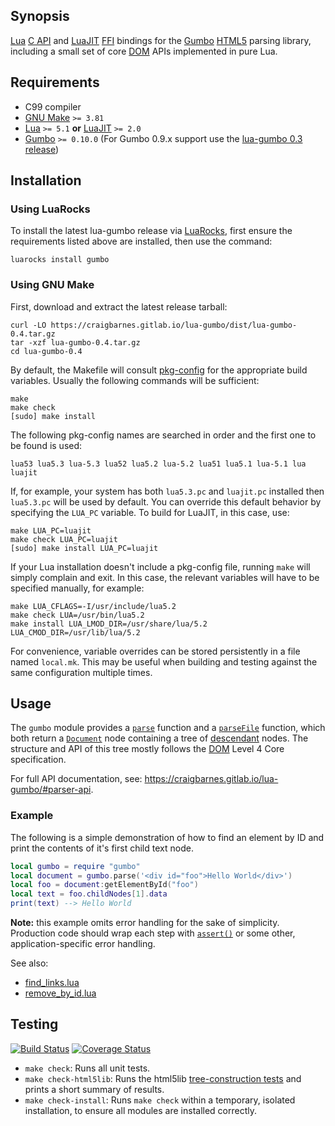 Synopsis
--------

[Lua][] [C API] and [LuaJIT][] [FFI] bindings for the [Gumbo][] [HTML5]
parsing library, including a small set of core [DOM] APIs implemented in
pure Lua.

Requirements
------------

* C99 compiler
* [GNU Make] `>= 3.81`
* [Lua] `>= 5.1` **or** [LuaJIT] `>= 2.0`
* [Gumbo] `>= 0.10.0` (For Gumbo 0.9.x support use the [lua-gumbo 0.3 release])

Installation
------------

### Using LuaRocks

To install the latest lua-gumbo release via [LuaRocks], first ensure
the requirements listed above are installed, then use the command:

    luarocks install gumbo

### Using GNU Make

First, download and extract the latest release tarball:

    curl -LO https://craigbarnes.gitlab.io/lua-gumbo/dist/lua-gumbo-0.4.tar.gz
    tar -xzf lua-gumbo-0.4.tar.gz
    cd lua-gumbo-0.4

By default, the Makefile will consult [pkg-config] for the appropriate
build variables. Usually the following commands will be sufficient:

    make
    make check
    [sudo] make install

The following pkg-config names are searched in order and the first one
to be found is used:

    lua53 lua5.3 lua-5.3 lua52 lua5.2 lua-5.2 lua51 lua5.1 lua-5.1 lua luajit

If, for example, your system has both `lua5.3.pc` and `luajit.pc` installed
then `lua5.3.pc` will be used by default. You can override this default
behavior by specifying the `LUA_PC` variable. To build for LuaJIT, in
this case, use:

    make LUA_PC=luajit
    make check LUA_PC=luajit
    [sudo] make install LUA_PC=luajit

If your Lua installation doesn't include a pkg-config file,
running `make` will simply complain and exit. In this case, the
relevant variables will have to be specified manually, for example:

    make LUA_CFLAGS=-I/usr/include/lua5.2
    make check LUA=/usr/bin/lua5.2
    make install LUA_LMOD_DIR=/usr/share/lua/5.2 LUA_CMOD_DIR=/usr/lib/lua/5.2

For convenience, variable overrides can be stored persistently in a file
named `local.mk`. This may be useful when building and testing against
the same configuration multiple times.

Usage
-----

The `gumbo` module provides a [`parse`] function and a [`parseFile`]
function, which both return a [`Document`] node containing a tree of
[descendant] nodes. The structure and API of this tree mostly follows
the [DOM] Level 4 Core specification.

For full API documentation, see:
<https://craigbarnes.gitlab.io/lua-gumbo/#parser-api>.

### Example

The following is a simple demonstration of how to find an element by ID
and print the contents of it's first child text node.

```lua
local gumbo = require "gumbo"
local document = gumbo.parse('<div id="foo">Hello World</div>')
local foo = document:getElementById("foo")
local text = foo.childNodes[1].data
print(text) --> Hello World
```

**Note:** this example omits error handling for the sake of simplicity.
Production code should wrap each step with [`assert()`] or some other,
application-specific error handling.

See also:

* [find_links.lua](https://github.com/craigbarnes/lua-gumbo/blob/master/examples/find_links.lua)
* [remove_by_id.lua](https://github.com/craigbarnes/lua-gumbo/blob/master/examples/remove_by_id.lua)

Testing
-------

[![Build Status](https://travis-ci.org/craigbarnes/lua-gumbo.png?branch=master)](https://travis-ci.org/craigbarnes/lua-gumbo)
[![Coverage Status](https://coveralls.io/repos/craigbarnes/lua-gumbo/badge.svg?branch=master&service=github)](https://coveralls.io/github/craigbarnes/lua-gumbo?branch=master)

* `make check`: Runs all unit tests.
* `make check-html5lib`: Runs the html5lib [tree-construction tests] and
  prints a short summary of results.
* `make check-install`: Runs `make check` within a temporary, isolated
  installation, to ensure all modules are installed correctly.


[Lua]: https://www.lua.org/
[LuaJIT]: http://luajit.org/
[C API]: https://www.lua.org/manual/5.2/manual.html#4
[FFI]: http://luajit.org/ext_ffi.html
[HTML5]: https://html.spec.whatwg.org/multipage/introduction.html#is-this-html5?
[DOM]: https://dom.spec.whatwg.org/
[descendant]: https://dom.spec.whatwg.org/#concept-tree-descendant
[`parse`]: https://craigbarnes.gitlab.io/lua-gumbo/#parse
[`parseFile`]: https://craigbarnes.gitlab.io/lua-gumbo/#parsefile
[`Document`]: https://craigbarnes.gitlab.io/lua-gumbo/#document
[Gumbo]: https://github.com/google/gumbo-parser
[GNU Make]: https://www.gnu.org/software/make/
[LuaRocks]: https://luarocks.org/modules/craigb/gumbo
[pkg-config]: https://en.wikipedia.org/wiki/Pkg-config
[tree-construction tests]: https://github.com/html5lib/html5lib-tests/tree/master/tree-construction
[MDN DOM reference]: https://developer.mozilla.org/en-US/docs/Web/API/Document_Object_Model#DOM_interfaces
[luacov]: https://keplerproject.github.io/luacov/
[lua-gumbo 0.3 release]: https://craigbarnes.gitlab.io/lua-gumbo/dist/lua-gumbo-0.3.tar.gz
[`assert()`]: https://www.lua.org/manual/5.3/manual.html#pdf-assert
